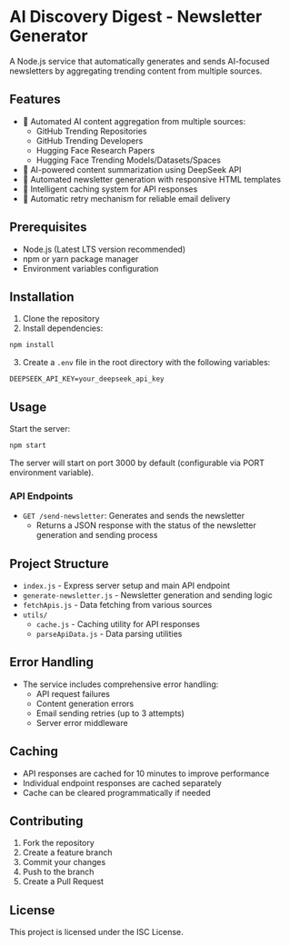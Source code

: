 # AI Discovery Digest - Newsletter Generator

A Node.js service that automatically generates and sends AI-focused newsletters by aggregating trending content from multiple sources.

## Features

- 🤖 Automated AI content aggregation from multiple sources:
  - GitHub Trending Repositories
  - GitHub Trending Developers
  - Hugging Face Research Papers
  - Hugging Face Trending Models/Datasets/Spaces
- 📝 AI-powered content summarization using DeepSeek API
- 📧 Automated newsletter generation with responsive HTML templates
- 💾 Intelligent caching system for API responses
- 🔄 Automatic retry mechanism for reliable email delivery

## Prerequisites

- Node.js (Latest LTS version recommended)
- npm or yarn package manager
- Environment variables configuration

## Installation

1. Clone the repository
2. Install dependencies:
```bash
npm install
```

3. Create a `.env` file in the root directory with the following variables:
```env
DEEPSEEK_API_KEY=your_deepseek_api_key
```

## Usage

Start the server:
```bash
npm start
```

The server will start on port 3000 by default (configurable via PORT environment variable).

### API Endpoints

- `GET /send-newsletter`: Generates and sends the newsletter
  - Returns a JSON response with the status of the newsletter generation and sending process

## Project Structure

- `index.js` - Express server setup and main API endpoint
- `generate-newsletter.js` - Newsletter generation and sending logic
- `fetchApis.js` - Data fetching from various sources
- `utils/`
  - `cache.js` - Caching utility for API responses
  - `parseApiData.js` - Data parsing utilities

## Error Handling

- The service includes comprehensive error handling:
  - API request failures
  - Content generation errors
  - Email sending retries (up to 3 attempts)
  - Server error middleware

## Caching

- API responses are cached for 10 minutes to improve performance
- Individual endpoint responses are cached separately
- Cache can be cleared programmatically if needed

## Contributing

1. Fork the repository
2. Create a feature branch
3. Commit your changes
4. Push to the branch
5. Create a Pull Request

## License

This project is licensed under the ISC License.